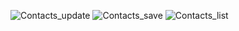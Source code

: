 ![Contacts_update](https://github.com/SamiraGaribova/ContactsApp/assets/109785551/ee5d2332-5bea-4f8f-b43e-f8853b1ceacd)
![Contacts_save](https://github.com/SamiraGaribova/ContactsApp/assets/109785551/50179002-67a3-4f77-9375-3153e60d5b30)
![Contacts_list](https://github.com/SamiraGaribova/ContactsApp/assets/109785551/9f742236-fbef-40ee-ab32-9ac0b60c36f8)
